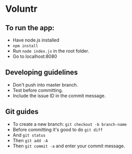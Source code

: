 # Voluntr

## To run the app:

- Have node.js installed
- `npm install`
- Run `node index.js` in the root folder.
- Go to localhost:8080

## Developing guidelines

- Don't push into master branch.
- Test before committing.
- Include the issue ID in the commit message.

## Git guides

- To create a new branch: `git checkout -b branch-name`
- Before committing it's good to do `git diff`
- And `git status`
- Then `git add -A`
- Then `git commit -a` and enter your commit message.
